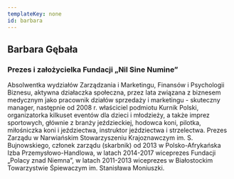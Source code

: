```yaml
---
templateKey: none
id: barbara
---
```

## Barbara Gębała

### Prezes i założycielka Fundacji „Nil Sine Numine”

Absolwentka wydziałów Zarządzania i Marketingu, Finansów i Psychologii Biznesu, aktywna działaczka społeczna, przez lata związana z biznesem medycznym jako pracownik działów sprzedaży i marketingu - skuteczny manager, następnie od 2008 r. właściciel podmiotu Kurnik Polski, organizatorka kilkuset eventów dla dzieci i młodzieży, a także imprez  sportowych, głównie z branży jeździeckiej, hodowca koni, pilotka, miłośniczka koni i jeździectwa, instruktor jeździectwa i strzelectwa. Prezes Zarządu w Narwiańskim Stowarzyszeniu Krajoznawczym im. S. Bujnowskiego, członek zarządu (skarbnik) od 2013 w Polsko-Afrykańska Izba Przemysłowo-Handlowa, w latach 2014-2017 wiceprezes Fundacji „Polacy znad Niemna”, w latach 2011-2013 wiceprezes w Białostockim Towarzystwie Śpiewaczym im. Stanisława Moniuszki.